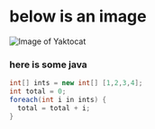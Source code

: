 # below is an image
![Image of Yaktocat](https://octodex.github.com/images/yaktocat.png)


### here is some java
```java
int[] ints = new int[] [1,2,3,4];
int total = 0;
foreach(int i in ints) {
  total = total + i;
}
```
